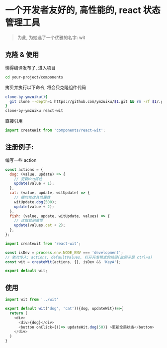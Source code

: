 # 一个开发者友好的, 高性能的, react 状态管理工具

> 为此, 为她选了一个优雅的名字: wit

## 克隆 & 使用

懒得编译发布了, 进入项目

```sh
cd your-project/components
```

拷贝并执行以下命令, 将会只克隆组件代码

```sh
clone-by-ymzuiku(){
  git clone --depth=1 https://github.com/ymzuiku/$1.git && rm -rf $1/.git $1/.gitignore
}
clone-by-ymzuiku react-wit
```

直接引用

```js
import createWit from 'components/react-wit';
```

## 注册例子:

编写一些 action

```js
const actions = {
  dog: (value, update) => {
    // 更新dog属性
    update(value + 1);
  },
  cat: (value, update, witUpdate) => {
    // 横向修改其他属性
    witUpdate.dog(500);
    update(value + 2);
  },
  fish: (value, update, witUpdate, values) => {
    // 读取其他属性
    update(values.cat + 2);
  },
};
```

```js
import createwit from 'react-wit';

const isDev = process.env.NODE_ENV === 'development';
// 依次传入: actions, defaultValues, 打开开发模式的热键(此例子是 ctrl+a)
const wit = createWit(actions, {}, isDev && 'KeyA');

export default wit;
```

## 使用

```js
import wit from '../wit'

export default wit('dog', 'cat')({dog, updateWit})=>{
  return (
    <div>
      <div>{dog}</div>
      <button onClick={()=> updateWit.dog(50)} >更新全局状态</button>
    </div>
  )
}
```
